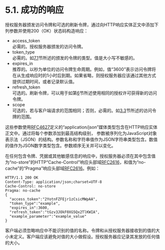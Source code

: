5.1. 成功的响应
============================
授权服务器颁发访问令牌和可选的刷新令牌，通过向HTTP响应实体正文中添加下列参数并使用200（OK）状态码构造响应：
- access_token    
  必需的。授权服务器颁发的访问令牌。
- token_type    
  必需的。如[7.1](../Section07/7.1.md)节所述的颁发的令牌的类型。值是大小写不敏感的。
- expires_in    
  推荐的。以秒为单位的访问令牌生命周期。例如，值“3600”表示访问令牌将在从生成响应时的1小时后到期。如果省略，则授权服务器应该通过其他方式提供过期时间，或者记录默认值。
- refresh_token    
  可选的。刷新令牌，可以用于如第[6](../Section06/6.md)节所述使用相同的授权许可获得新的访问令牌。
- scope    
  可选的，若与客户端请求的范围相同；否则，必需的。如[3.3](../Section03/3.3.md)节所述的访问令牌的范围。
  
这些参数使用[RFC4627][RFC4627]定义的“application/json”媒体类型包含在HTTP响应实体正文中。通过将每个参数添加到最高结构级别， 参数被序列化为JavaScript对象表示法（JSON）的结构。参数名称和字符串值作为JSON字符串类型包含。数值的值作为JSON数字类型包含。参数顺序无关并可以变化。

在任何包含令牌、凭据或其他敏感信息的响应中，授权服务器必须在其中包含值为“no-store”的HTTP“Cache-Control”响应头部域[RFC2616][RFC2616]，和值为“no-cache”的“Pragma”响应头部域[RFC2616][RFC2616]。例如：

    HTTP/1.1 200 OK
    Content-Type: application/json;charset=UTF-8
    Cache-Control: no-store
    Pragma: no-cache
    {
      "access_token":"2YotnFZFEjr1zCsicMWpAA",
      "token_type":"example",
      "expires_in":3600,
      "refresh_token":"tGzv3JOkF0XG5Qx2TlKWIA",
      "example_parameter":"example_value"
    }
客户端必须忽略响应中不能识别的值的名称。令牌和从授权服务器接收到的值的大小未定义。客户端应该避免对值的大小做假设。授权服务器应记录其发放的任何值的大小。

[RFC4627]:http://tools.ietf.org/html/rfc4627 "JSON"
[RFC2616]:http://tools.ietf.org/html/rfc2616 "HTTP/1/1"
